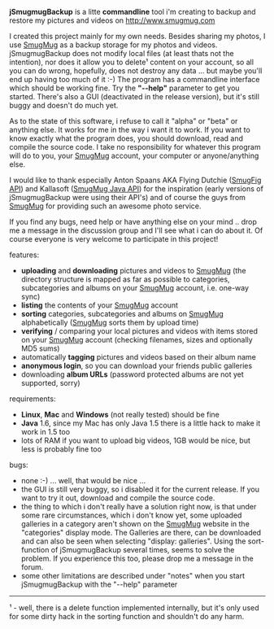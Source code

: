 **jSmugmugBackup** is a litte **commandline** tool i'm creating to backup and restore my pictures and videos on http://www.smugmug.com

I created this project mainly for my own needs. Besides sharing my photos,
I use [SmugMug](http://www.smugmug.com) as a backup storage for my photos and videos. jSmugmugBackup does not modify local files (at least thats not the intention), nor does it allow you to delete¹ content on your account, so all you can do wrong, hopefully, does not destroy any data ... but maybe you'll end up having too much of it :-)
The program has a commandline interface which should be working fine. Try the **"--help"** parameter to get you started. There's also a GUI (deactivated in the release version), but it's still buggy and doesn't do much yet.

As to the state of this software, i refuse to call it "alpha" or "beta" or
anything else. It works for me in the way i want it to work. If you want
to know exactly what the program does, you should download, read and compile the source
code. I take no responsibility for whatever this program will do to you, your
[SmugMug](http://www.smugmug.com) account, your computer or anyone/anything else.

I would like to thank especially Anton Spaans AKA Flying Dutchie ([SmugFig API](http://blog.antonspaans.com/smugfig-api)) and Kallasoft ([SmugMug Java API](http://www.kallasoft.com/smugmug-java-api/)) for the inspiration (early versions of jSmugmugBackup were using their API's) and of course the guys from [SmugMug](http://www.smugmug.com) for providing such an awesome photo service.

If you find any bugs, need help or have anything else on your mind .. drop me a message in the discussion group and I'll see what i can do about it. Of course everyone is very welcome to participate in this project!

features:
  * **uploading** and **downloading** pictures and videos to [SmugMug](http://www.smugmug.com) (the directory structure is mapped as far as possible to categories, subcategories and albums on your [SmugMug](http://www.smugmug.com) account, i.e. one-way sync)
  * **listing** the contents of your [SmugMug](http://www.smugmug.com) account
  * **sorting** categories, subcategories and albums on [SmugMug](http://www.smugmug.com) alphabetically ([SmugMug](http://www.smugmug.com) sorts them by upload time)
  * **verifying** / comparing your local pictures and videos with items stored on your [SmugMug](http://www.smugmug.com) account (checking filenames, sizes and optionally MD5 sums)
  * automatically **tagging** pictures and videos based on their album name
  * **anonymous login**, so you can download your friends public galleries
  * downloading **album URLs** (password protected albums are not yet supported, sorry)

requirements:
  * **Linux**, **Mac** and **Windows** (not really tested) should be fine
  * **Java** 1.6, since my Mac has only Java 1.5 there is a little hack to make it work in 1.5 too
  * lots of RAM if you want to upload big videos, 1GB would be nice, but less is probably fine too

bugs:
  * none :-) ... well, that would be nice ...
  * the GUI is still very buggy, so i disabled it for the current release. If you want to try it out, download and compile the source code.
  * the thing to which i don't really have a solution right now, is that under some rare circumstances, which i don't know yet, some uploaded galleries in a category aren't shown on the [SmugMug](http://www.smugmug.com) website in the "categories" display mode. The Galleries are there, can be downloaded and can also be seen when selecting "display: galleries". Using the sort-function of jSmugmugBackup several times, seems to solve the problem. If you experience this too, please drop me a message in the forum.
  * some other limitations are described under "notes" when you start jSmugmugBackup with the "--help" parameter


---

¹ - well, there is a delete function implemented internally, but it's only used for some dirty hack in the sorting function and shouldn't do any harm.